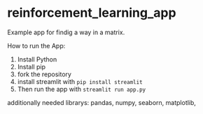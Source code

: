 # reinforcement_learning_app
Example app for findig a way in a matrix.


How to run the App:

1. Install Python
2. Install pip
3. fork the repository
4. install streamlit with `pip install streamlit`
5. Then run the app with `streamlit run app.py`


additionally needed librarys:
pandas,
numpy,
seaborn,
matplotlib,
